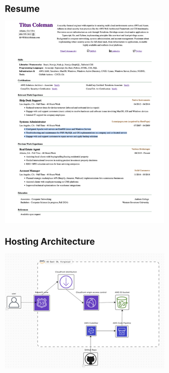 # Resume

![Resume](./images/Resume-TitusColeman-CloudSecurityEngineer.png)

# Hosting Architecture

![aws-backend](./images/site-architecture.png)
